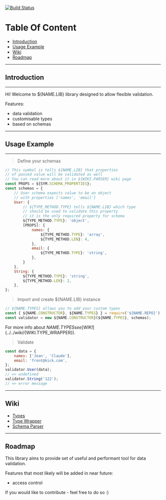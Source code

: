 [![Build Status](https://travis-ci.org/krnik/${NAME.REPO}.svg?branch=master)](https://travis-ci.org/krnik/${NAME.REPO})
# Table Of Content
- [Introduction](#introduction)
- [Usage Example](#usage-example)
- [Wiki](#wiki)
- [Roadmap](#roadmap)
***
## Introduction
***
Hi! Welcome to ${NAME.LIB} library designed to allow flexible validation.

Features:
- data validation
- customisable types
- based on schemas
<!-- - access controll -->
***
## Usage Example
***
> Define your schemas
```javascript
// This symbol is tells ${NAME.LIB} that properties
// of passed value will be validated as well
// You can read more about it in ${WIKI.PARSER} wiki page
const PROPS = ${SYM.SCHEMA_PROPERTIES};
const schemas = {
    // User schema expects value to be an object
    // with properties ['names', 'email']
    User: {
        // ${TYPE_METHOD.TYPE} tells ${NAME.LIB} which type
        // should be used to validate this property
        // it is the only required property for schema
        ${TYPE_METHOD.TYPE}: 'object',
        [PROPS]: {
            names: {
                ${TYPE_METHOD.TYPE}: 'array',
                ${TYPE_METHOD.LEN}: 4,
            },
            email: {
                ${TYPE_METHOD.TYPE}: 'string',
            },
        }
    },
    String: {
        ${TYPE_METHOD.TYPE}: 'string',
        ${TYPE_METHOD.LEN}: 2,
    },
};
```
> Import and create ${NAME.LIB} instance
```javascript
// ${NAME.TYPES} allows you to add your custom types
const { ${NAME.CONSTRUCTOR}, ${NAME.TYPES} } = require('${NAME.REPO}');
const validator = new ${NAME.CONSTRUCTOR}(${NAME.TYPES}, schemas);
```
For more info about ${NAME.TYPES} see [WIKI](../../wiki/${WIKI.TYPE_WRAPPER}).
> Validate
```javascript
const data = {
    names: ['Jean', 'Claude'],
    email: 'front@kick.com',
};
validator.User(data);
// => undefined
validator.String('122');
// => error message
```
***
## Wiki
- [Types](../../wiki/${WIKI.TYPE})
- [Type Wrapper](../../wiki/${WIKI.TYPE_WRAPPER})
- [Schema Parser](../../wiki/${WIKI.PARSER})
***
## Roadmap
This library aims to provide set of useful and performant tool for data validation.

Features that most likely will be added in near future:
- access control

If you would like to contribute - feel free to do so :)
